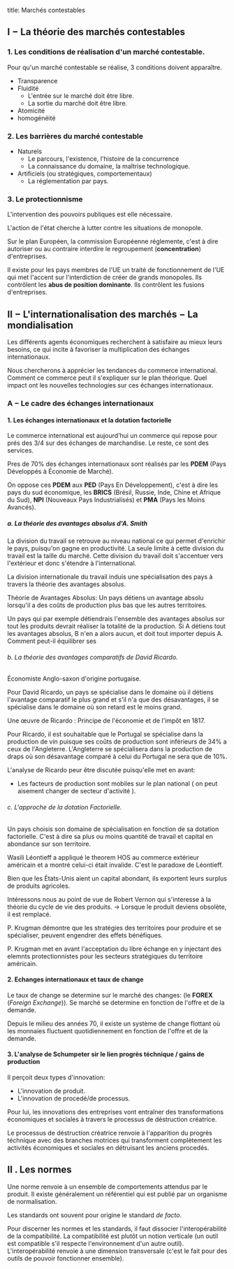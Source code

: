 title: Marchés contestables

## I − La théorie des marchés contestables

### 1. Les conditions de réalisation d'un marché contestable. 

Pour qu'un marché contestable se réalise, 3 conditions doivent apparaître. 

* Transparence
* Fluidité
    * L'entrée sur le marché doit être libre. 
    * La sortie du marché doit être libre. 
* Atomicité
* homogénéité

### 2. Les barrières du marché contestable


* Naturels
    * Le parcours, l'existence, l'histoire de la concurrence
    * La connaissance du domaine, la maîtrise technologique. 
* Artificiels (ou stratégiques, comportementaux)
    * La réglementation par pays. 

### 3. Le protectionnisme

L'intervention des pouvoirs publiques est elle nécessaire. 

L'action de l'état cherche à lutter contre les situations de monopole. 


Sur le plan Européen, la commission Européenne réglemente, c'est à dire 
autoriser ou au contraire interdire le regroupement (**concentration**) 
d'entreprises. 

Il existe pour les pays membres de l'UE un traité de fonctionnement 
de l'UE qui met l'accent sur l'interdiction de créer de grands monopoles. 
Ils contrôlent les **abus de position dominante**. 
Ils contrôlent les fusions d'entreprises. 

## II − L'internationalisation des marchés − La mondialisation

Les différents agents économiques recherchent à satisfaire au mieux leurs 
besoins, ce qui incite à favoriser la multiplication des échanges 
internationaux. 

Nous chercherons à apprécier les tendances du commerce international. 
Comment ce commerce peut il s'expliquer sur le plan théorique. Quel impact 
ont les nouvelles technologies sur ces échanges internationaux. 

### A − Le cadre des échanges internationaux

#### 1. Les échanges internationaux et la dotation factorielle

Le commerce international est aujourd’hui un commerce qui repose pour 
prés des 3/4 sur des échanges de marchandise. Le reste, ce sont des 
services. 

Pres de 70% des échanges internationaux sont réalisés par les **PDEM** 
(Pays Développés à Économie de Marché). 

On oppose ces **PDEM** aux **PED** (Pays En Développement), c'est à dire 
les pays du sud économique, les **BRICS** (Brésil, Russie, Inde, Chine et Afrique du Sud), 
**NPI** (Nouveaux Pays Industrialisés) et **PMA** (Pays les Moins Avancés). 

##### a. La théorie des avantages absolus d'A. Smith

La division du travail se retrouve au niveau national ce qui permet 
d'enrichir le pays, puisqu'on gagne en productivité. 
La seule limite à cette division du travail est la taille du marché. 
Cette division du travail doit s'accentuer vers l'extérieur et donc 
s'étendre à l'international. 

La division internationale du travail induis une spécialisation des pays 
à travers la théorie des avantages absolus. 

Théorie de Avantages Absolus: Un pays détiens un avantage absolu lorsqu'il 
a des coûts de production plus bas que les autres territoires. 

Un pays qui par exemple détiendrais l'ensemble des avantages absolus sur 
tout les produits devrait réaliser la totalité de la production. Si A 
détiens tout les avantages absolus, B n'en a alors aucun, et doit tout 
importer depuis A. Comment peut-il équilibrer ses 

###### b. La théorie des avantages comparatifs de David Ricardo. 

Économiste Anglo-saxon d'origine portugaise. 

Pour David Ricardo, un pays se spécialise dans le domaine où il détiens 
l'avantage comparatif le plus grand et s'il n'a que des désavantages, il 
se spécialise dans le domaine où son retard est le moins grand. 

Une œuvre de Ricardo : Principe de l'économie et de l'impôt en 1817. 

Pour Ricardo, il est souhaitable que le Portugal se spécialise dans la 
production de vin puisque ses coûts de production sont inférieurs de 34% a 
ceux de l'Angleterre. L'Angleterre se spécialisera dans la production de 
draps où son désavantage comparé à celui du Portugal ne sera que de 10%. 

L'analyse de Ricardo peur être discutée puisqu'elle met en avant:

* Les facteurs de production sont mobiles sur le plan national 
    ( on peut aisement changer de secteur d'activité ). 

###### c. L'approche de la dotation Factorielle. 

Un pays choisis son domaine de spécialisation en fonction de sa dotation 
factorielle. C'est à dire sa plus ou moins quantité de travail et capital 
en abondance sur son territoire. 

Wasili Léontieff a appliqué le theorem HOS au commerce extérieur américain 
et a montré celui-ci était invalide. C'est le paradoxe de Léontieff. 

Bien que les États-Unis aient un capital abondant, ils exportent leurs 
surplus de produits agricoles. 

Intéressons nous au point de vue de Robert Vernon qui s'interesse à la 
théorie du cycle de vie des produits. -> Lorsque le produit deviens 
obsolète, il est remplacé. 

P. Krugman démontre que les stratégies des territoires pour produire et 
se spécialiser, peuvent engendrer des effets bénéfiques. 

P. Krugman met en avant l'acceptation du libre échange en y injectant des 
elemnts protectionnistes pour les secteurs stratégiques du territoire 
américain. 


#### 2. Echanges internationaux et taux de change

Le taux de change se determine sur le marché des changes: 
(le **FOREX** (*Foreign Exchange*)). Se marché se determine en 
fonction de l'offre et de la demande. 

Depuis le milieu des années 70, il existe un système de change flottant 
où les monnaies fluctuent quotidiennement en fonction de l'offre et de la 
demande. 

#### 3. L'analyse de Schumpeter sir le lien progrès téchnique / gains de production

Il perçoit deux types d'innovation: 

* L'innovation de produit. 
* L'innovation de procedé/de processus. 

Pour lui, les innovations des entreprises vont entraîner des 
transformations économiques et sociales à travers le processus de 
déstruction créatrice. 

Le processus de déstruction créatrice renvoie à l'apparition du progrès 
téchnique avec des branches motrices qui transforment complètement les 
activités économiques et sociales en détruisant les anciens procedés. 

## II . Les normes

Une norme renvoie à un ensemble de comportements attendus par le produit. 
Il existe généralement un référentiel qui est publié par un organisme de 
normalisation. 

Les standards ont souvent pour origine le standard *de facto*. 

Pour discerner les normes et les standards, il faut dissocier 
l'interopérabilité de la compatibilité. La compatibilité est plutôt 
un notion verticale (un outil est compatible s'il respecte 
l'environnement d'un autre outil). L'interopérabilité renvoie à une 
dimension transversale (c'est le fait pour des outils de pouvoir 
fonctionner ensemble). 
